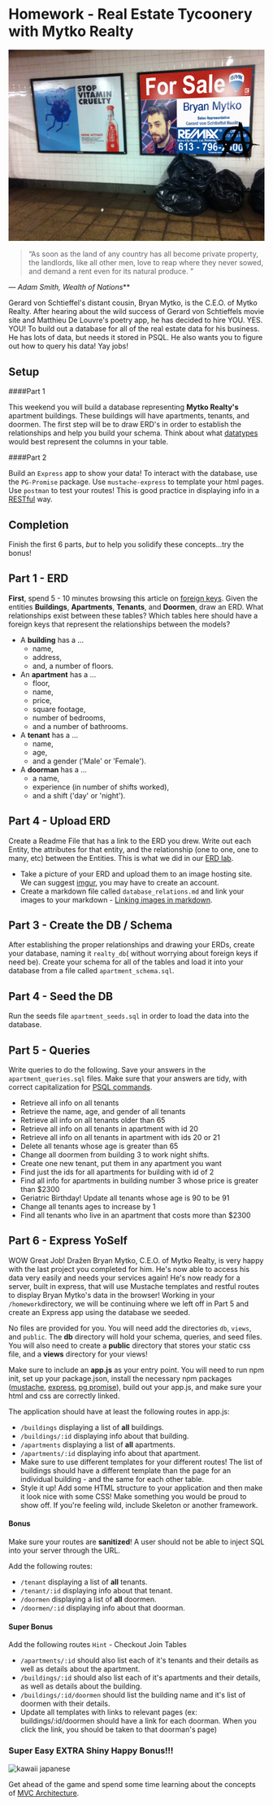 # Homework - Real Estate Tycoonery with Mytko Realty
![Bryan Mytko](mytko_reality.jpg)
> “As soon as the land of any country has all become private property,
> the landlords, like all other men, love to reap where they never sowed,
> and demand a rent even for its natural produce. ”

*— Adam Smith, Wealth of Nations***


Gerard von Schtieffel's distant cousin, Bryan Mytko, is the C.E.O. of Mytko Realty. After hearing about the wild success of Gerard von Schtieffels movie site and Matthieu De Louvre's poetry app, he has decided to hire YOU. YES. YOU! To build out a database for all of the real estate data for his business. He has lots of data, but needs it stored in PSQL. He also wants you to figure out how to query his data! Yay jobs!

## Setup

####Part 1

This weekend you will build a database representing **Mytko Realty's** apartment buildings. These buildings will have apartments, tenants,
and doormen. The first step will be to draw ERD's in order to establish the
relationships and help you build your schema. Think about what
[datatypes](http://www.postgresql.org/docs/9.3/static/datatype.html) would best represent the columns in your table.

####Part 2 

Build an `Express` app to show your data! To interact with the database, use the `PG-Promise` package. Use `mustache-express` to template your html pages. Use `postman` to test your routes! This is good practice in displaying info in a [RESTful](http://www.restapitutorial.com/lessons/restquicktips.html) way.


## Completion

Finish the first 6 parts, _but_ to help you solidify these concepts...try the bonus!

## Part 1 - ERD
**First**, spend 5 - 10 minutes browsing this article on [foreign keys](http://www.w3resource.com/PostgreSQL/foreign-key-constraint.php).
Given the entities **Buildings**, **Apartments**, **Tenants**, and **Doormen**,
draw an ERD. What relationships exist between these tables? Which tables here should
have a foreign keys that represent the relationships between the models?

- A **building** has a ...
  - name,
  - address,
  - and, a number of floors.
- An **apartment** has a ...
  - floor,
  - name,
  - price,
  - square footage,
  - number of bedrooms,
  - and a number of bathrooms.
- A **tenant** has a ...
  - name,
  - age,
  - and a gender ('Male' or 'Female').
- A **doorman** has a ...
  - a name,
  - experience (in number of shifts worked),
  - and a shift ('day' or 'night').

## Part 4 - Upload ERD

Create a Readme File that has a link to the ERD you drew. Write out each Entity, the attributes for that entity, and the relationship (one to one, one to many, etc) between the Entities. This is what we did in our [ERD lab](https://www.lucidchart.com/pages/er-diagrams).

- Take a picture of your ERD and upload them to an image hosting site. We can suggest [imgur](http://imgur.com), you may have to create an account. 
- Create a markdown file called `database_relations.md` and link your images to your markdown - [Linking images in markdown](https://github.com/adam-p/markdown-here/wiki/Markdown-Cheatsheet#images).

## Part 3 - Create the DB / Schema

After establishing the proper relationships and drawing your ERDs, create your
database, naming it `realty_db`( without worrying about foreign keys if need be).  Create your schema for all of the tables and load it into your database from a file called `apartment_schema.sql`.

## Part 4 - Seed the DB

Run the seeds file `apartment_seeds.sql` in order to load the data into the database.

## Part 5 - Queries

Write queries to do the following. Save your answers in the `apartment_queries.sql` files. Make sure that your answers are tidy, with correct capitalization for [PSQL commands](http://www.postgresqltutorial.com/).

- Retrieve all info on all tenants
- Retrieve the name, age, and gender of all tenants
- Retrieve all info on all tenants older than 65
- Retrieve all info on all tenants in apartment with id 20
- Retrieve all info on all tenants in apartment with ids 20 or 21
- Delete all tenants whose age is greater than 65
- Change all doormen from building 3 to work night shifts.
- Create one new tenant, put them in any apartment you want
- Find just the ids for all apartments for building with id of 2
- Find all info for apartments in building number 3 whose price is greater than $2300
- Geriatric Birthday! Update all tenants whose age is 90 to be 91
- Change all tenants ages to increase by 1
- Find all tenants who live in an apartment that costs more than $2300


## Part 6 - Express YoSelf

WOW Great Job! Dražen Bryan Mytko, C.E.O. of Mytko Realty, is very happy with the last project you completed for him. He's now able to access his data very easily and needs your services again! He's now ready for a server, built in express, that will use Mustache templates and restful routes to display Bryan Mytko's data in the browser!
Working in your `/homework`directory, we will be continuing where we left off in Part 5 and create an Express app using the database we seeded. 

No files are provided for you. You will need add the directories `db`, `views`, and `public`.
The **db** directory will hold your schema, queries, and seed files. You will also need to create a **public** directory that stores your static css file, and a **views** directory for your views!

Make sure to include an **app.js** as your entry point. You will need to run npm init, set up your package.json, install the necessary npm packages ([mustache](https://mustache.github.io/), [express](http://expressjs.com/en/guide/routing.html), [pg promise](https://github.com/vitaly-t/pg-promise)), build out your app.js, and make sure your html and css are correctly linked.

The application should have at least the following routes in app.js:

- `/buildings` displaying a list of **all** buildings.
- `/buildings/:id` displaying info about that building.
- `/apartments` displaying a list of **all** apartments.
- `/apartments/:id` displaying info about that apartment.
- Make sure to use different templates for your different routes! The list of buildings should have a different template than the page for an individual building - and the same for each other table.
- Style it up! Add some HTML structure to your application and then make it look nice with some CSS! Make something you would be proud to show off. If you're feeling wild, include Skeleton or another framework.

#### Bonus
Make sure your routes are **sanitized**! A user should not be able to inject SQL into your server through the URL.

Add the following routes:
- `/tenant` displaying a list of **all** tenants.
- `/tenant/:id` displaying info about that tenant.
- `/doormen` displaying a list of **all** doormen.
- `/doormen/:id` displaying info about that doorman.

#### Super Bonus
Add the following routes `Hint` - Checkout Join Tables
- `/apartments/:id` should also list each of it's tenants and their details as well as details about the apartment.
- `/buildings/:id` should also list each of it's apartments and their details, as well as details about the building.
- `/buildings/:id/doormen` should list the building name and it's list of doormen with their details.
- Update all templates with links to relevant pages (ex: buildings/:id/doormen should have a link for each doorman. When you click the link, you should be taken to that doorman's page)

### Super Easy EXTRA Shiny Happy Bonus!!!
![kawaii japanese](http://blog.modes4u.com/images/A-Unique-Christmas-Gift-Idea-for-school-classes/sticker-sack-cats-Japan-kawaii-133029-1.jpg)

Get ahead of the game and spend some time learning about the concepts of [MVC Architecture](https://developer.chrome.com/apps/app_frameworks#mvc). 
